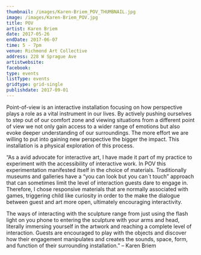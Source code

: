 ```yaml
---
thumbnail: /images/Karen-Briem_POV_THUMBNAIL.jpg
image: /images/Karen-Briem_POV.jpg
title: POV
artist: Karen Briem
date: 2017-05-26
endDate: 2017-06-07
time: 5 - 7pm
venue: Richmond Art Collective
address: 228 W Sprague Ave
artistwebsite: 
facebook: 
type: events
listType: events
gridtype: grid-single
publishdate: 2017-09-01
---
```

Point-of-view is an interactive installation focusing on how perspective plays a role as a vital instrument in our lives. By actively pushing ourselves to step out of our comfort zone and viewing situations from a different point of view we not only gain access to a wider range of emotions but also evoke deeper understanding of our surroundings. The more effort we are willing to put into gaining new perspective the bigger the impact. This installation is a physical exploration of this process.

“As a avid advocate for interactive art, I have made it part of my practice to experiment with the accessibility of interactive work. In POV this experimentation manifested itself in the choice of materials. Traditionally museums and galleries have a “you can look but you can´t touch” approach that can sometimes limit the level of interaction guests dare to engage in.  Therefore, I chose responsive materials that are normally associated with games, triggering child like curiosity in order to the make the dialogue between guest and art more open, ultimately encouraging interactivity.

The ways of interacting with the sculpture range from just using the flash light on you phone to entering the sculpture with your arms and head, literally immersing yourself in the artwork and reaching a complete level of interaction. Guests are encouraged to play with the objects and discover how their engagement manipulates and creates the sounds, space, form, and function of their surrounding installation.” – Karen Briem
